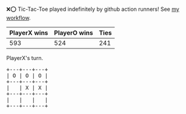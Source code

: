 :x::o: Tic-Tac-Toe played indefinitely by github action runners! See [my workflow](.github/workflows/play.yaml).

|PlayerX wins|PlayerO wins|Ties|
|-|-|-|
|593|524|241|

PlayerX's turn.

<pre>
+---+---+---+
| O | O | O |
+---+---+---+
|   | X | X |
+---+---+---+
|   |   |   |
+---+---+---+
</pre>